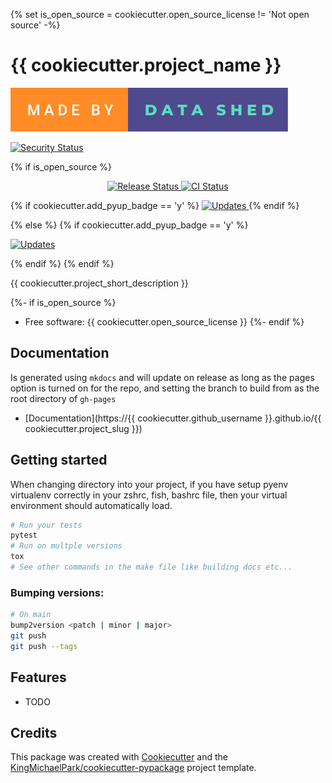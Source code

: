 {% set is_open_source = cookiecutter.open_source_license != 'Not open source' -%}

# {{ cookiecutter.project_name }}

[![Made by The Data Shed](docs/ds-badge.svg)](https://thedatashed.co.uk)

[![Security Status](https://img.shields.io/badge/security-bandit-yellow.svg)](https://github.com/PyCQA/bandit)

{% if is_open_source %}

<p align="center">
<a href="https://pypi.python.org/pypi/{{ cookiecutter.project_slug }}">
    <img src="https://img.shields.io/pypi/v/{{ cookiecutter.project_slug }}.svg"
        alt = "Release Status">
</a>

<a href="https://github.com/{{ cookiecutter.github_username }}/{{ cookiecutter.project_slug }}/actions">
    <img src="https://github.com/{{ cookiecutter.github_username }}/{{ cookiecutter.project_slug }}/actions/workflows/main.yml/badge.svg?branch=release" alt="CI Status">
</a>


{% if cookiecutter.add_pyup_badge == 'y' %}
<a href="https://pyup.io/repos/github/{{ cookiecutter.github_username }}/{{ cookiecutter.project_slug }}/">
<img src="https://pyup.io/repos/github/{{ cookiecutter.github_username }}/{{ cookiecutter.project_slug }}/shield.svg" alt="Updates">
</a>
{% endif %}

</p>
{% else %}
{% if cookiecutter.add_pyup_badge == 'y' %}
<p>
<a href="https://pyup.io/repos/github/{{ cookiecutter.github_username }}/{{ cookiecutter.project_slug }}/">
<img src="https://pyup.io/repos/github/{{ cookiecutter.github_username }}/{{ cookiecutter.project_slug }}/shield.svg" alt="Updates">
</a>
</p>
{% endif %}
{% endif %}

{{ cookiecutter.project_short_description }}

{%- if is_open_source %}
-   Free software: {{ cookiecutter.open_source_license }}
{%- endif %}

## Documentation

Is generated using `mkdocs` and will update on release as long as the pages option is turned on
for the repo, and setting the branch to build from as the root directory of `gh-pages`

- [Documentation](https://{{ cookiecutter.github_username }}.github.io/{{ cookiecutter.project_slug }})


## Getting started

When changing directory into your project, if you have setup pyenv virtualenv correctly
in your zshrc, fish, bashrc file, then your virtual environment should automatically
load.

```bash
# Run your tests
pytest
# Run on multple versions
tox
# See other commands in the make file like building docs etc...
```

### Bumping versions:

```bash
# On main
bump2version <patch | minor | major>
git push
git push --tags
```



## Features

-   TODO

## Credits

This package was created with [Cookiecutter](https://github.com/audreyr/cookiecutter) and the [KingMichaelPark/cookiecutter-pypackage](https://github.com/KingMichaelPark/cookiecutter-pypackage) project template.
